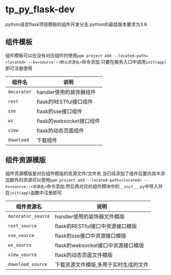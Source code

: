 # tp_py_flask-dev

python语言flask项目模板的组件开发分支.python的最低版本要求为3.8


## 组件模板

组件模板可以在没有对应组件时使用`ppm project add --located-path=<located> --kv=source::<默认资源名>`命令添加.只要在服务入口中调用`init(app)`即可注册使用

| 组件名       | 说明                                                 |
| ------------ | ---------------------------------------------------- |
| `decorator`  | handler使用的装饰器组件                              |
| `rest`       | flask的RESTful接口组件                               |
| `sse`        | flask的sse接口组件                                   |
| `ws`         | flask的websocket接口组件                             |
| `view`       | flask的动态页面组件                                  |
| `download`   | 下载组件                                             |

## 组件资源模版

组件资源模版是对应组件模版的资源文件/文件夹,当已经添加了组件后要向其中添加额外的资源可以使用`ppm project add --located-path=<located> --kv=source::<资源名>`命令添加.然后再对应的组件模块中的`__init__.py`中导入并在`init(app)`函数中注册即可

| 组件资源名             | 说明                                  |
| ---------------------- | ------------------------------------- |
| `decorator_source`     | handler使用的装饰器文件模版           |
| `rest_source`          | flask的RESTful接口中资源接口模版      |
| `sse_source`           | flask的sse接口中资源接口模版          |
| `ws_source`            | flask的websocket接口中资源接口模版    |
| `view_source`          | flask的动态页面文件模版               |
| `download_source`      | 下载资源文件模版,多用于实时生成的文件 |
